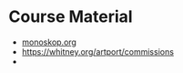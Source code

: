 # Course Material

- [monoskop.org](https://monoskop.org/Monoskop)
- https://whitney.org/artport/commissions
- 
